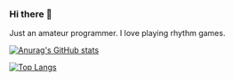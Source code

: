 ### Hi there 👋

<!--
**AXIS5hacker/AXIS5hacker** is a ✨ _special_ ✨ repository because its `README.md` (this file) appears on your GitHub profile.

Here are some ideas to get you started:

- 🔭 I’m currently working on ...
- 🌱 I’m currently learning ...
- 👯 I’m looking to collaborate on ...
- 🤔 I’m looking for help with ...
- 💬 Ask me about ...
- 📫 How to reach me: ...
- 😄 Pronouns: ...
- ⚡ Fun fact: ...
-->

Just an amateur programmer. I love playing rhythm games.

[![Anurag's GitHub stats](https://github-readme-stats.vercel.app/api?username=AXIS5hacker)](https://github.com/anuraghazra/github-readme-stats)

[![Top Langs](https://github-readme-stats.vercel.app/api/top-langs/?username=AXIS5hacker&layout=compact&hide=html,css,javascript)](https://github.com/anuraghazra/github-readme-stats)
